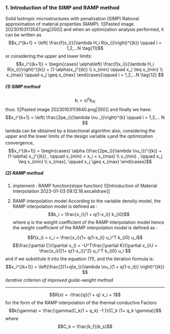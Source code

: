 
### 1. Introduction of the SIMP and RAMP method
Solid Isotropic microstructures with penalization (SIMP) 
Rational approximation of material properties (RAMP).
![[Pasted image 20230103113547.png|350]]
and when an optimization analysis performed, it can be written as 
$$x_i^{k+1} = \left( \frac{f(x_i)}{\lambda H_i R(x_i)}\right)^{(k)} \qquad i = 1,2,...N  \tag{11}$$
or  considering the upper and lower limits: 
$$x_i^{(k+1)} = \begin{cases}
\alpha\left( \frac{f(x_i)}{\lambda H_i R(x_i)}\right)^{(k)} + (1-\alpha)x_j^{(k)}  \\
x_{min} \qquad  x_j \leq x_{min}  \\
x_{max} \qquad  x_j \geq x_{max}  
\end{cases}\qquad i = 1,2,...N  \tag{12} $$
##### (1) SIMP method
$$k_i = x_i^p k_{i0}$$
thus:
![[Pasted image 20230103113640.png|350]]
and finally we have: 
$$x_i^{k+1} = \left( \frac{2pe_i}{\lambda \nu _i}\right)^{k} \qquad  i = 1,2,... N $$
lambda can be obtained by a bisectional algorithm
also, considering the upper and the lower limits of the design variable $x_i$and the optimization convergence,
$$x_i^{(k+1)} = \begin{cases}
\alpha (\frac{2pe_i}{\lambda \nu_i})^{(k)} + (1-\alpha) x_j^{(k)} ,  \qquad  x_{min} < x_i < x_{max} \\
x_{min} ,  \qquad  x_j \leq x_{min} \\
x_{max}, \qquad    x_j \geq x_{max}
\end{cases}$$
##### (2) RAMP method 
1. implement : RAMP function(slope function)
![[Introduction of Material Interpolation 2023-01-03 09.12.18.excalidraw]]

2. RAMP interpolation model
According to the variable density model, the RAMP interpolation model is defined as :
$$k_i = \frac{x_i}{1 + q(1-x_i)} k_{i0}$$
where $q$ is the weight coefficient of the RAMP  interpolation model 
hence the weight coefficient of the RAMP interpolation model is defined as :

$$f(x_i) = c_i = \frac{x_i}{1+ q(1-x_i)} u_i^T k_{i0} u_i$$
$$\frac{\partial C}{\partial x_i} = -U^T\frac{\partial K}{\partial x_i}U = \frac{x_i}{[1+ q(1-x_i)]^2} u_i^T k_{i0} u_i $$
and if we substitute it into the equation (11), and the iteration formula is: 
$$x_i^{(k+1)} = \left(\frac{2(1+q)e_i}{\lambda \nu_i(1 + q(1-x_i))} \right)^{(k)} $$
*iterative criterion of improved guide-weight method*

---
$$R(x) = -\frac{q}{1 + q} x_i  + 1$$
for the form of the RAMP interpolation of the thermal conductive Factors
$$k(\gamma) = \frac{\gamma(C_k(1 + q_k) -1 )}{C_k (1+ q_k \gamma)}$$
where 
$$C_k = \frac{k_f}{k_s}$$

